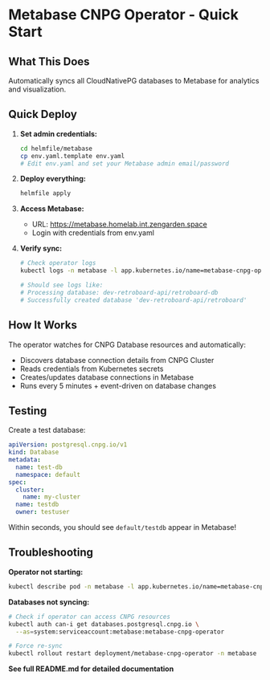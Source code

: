 # Metabase CNPG Operator - Quick Start

## What This Does

Automatically syncs all CloudNativePG databases to Metabase for analytics and visualization.

## Quick Deploy

1. **Set admin credentials:**
   ```bash
   cd helmfile/metabase
   cp env.yaml.template env.yaml
   # Edit env.yaml and set your Metabase admin email/password
   ```

2. **Deploy everything:**
   ```bash
   helmfile apply
   ```

3. **Access Metabase:**
   - URL: https://metabase.homelab.int.zengarden.space
   - Login with credentials from env.yaml

4. **Verify sync:**
   ```bash
   # Check operator logs
   kubectl logs -n metabase -l app.kubernetes.io/name=metabase-cnpg-operator -f
   
   # Should see logs like:
   # Processing database: dev-retroboard-api/retroboard-db
   # Successfully created database 'dev-retroboard-api/retroboard'
   ```

## How It Works

The operator watches for CNPG Database resources and automatically:
- Discovers database connection details from CNPG Cluster
- Reads credentials from Kubernetes secrets
- Creates/updates database connections in Metabase
- Runs every 5 minutes + event-driven on database changes

## Testing

Create a test database:
```yaml
apiVersion: postgresql.cnpg.io/v1
kind: Database
metadata:
  name: test-db
  namespace: default
spec:
  cluster:
    name: my-cluster
  name: testdb
  owner: testuser
```

Within seconds, you should see `default/testdb` appear in Metabase!

## Troubleshooting

**Operator not starting:**
```bash
kubectl describe pod -n metabase -l app.kubernetes.io/name=metabase-cnpg-operator
```

**Databases not syncing:**
```bash
# Check if operator can access CNPG resources
kubectl auth can-i get databases.postgresql.cnpg.io \
  --as=system:serviceaccount:metabase:metabase-cnpg-operator

# Force re-sync
kubectl rollout restart deployment/metabase-cnpg-operator -n metabase
```

**See full README.md for detailed documentation**

